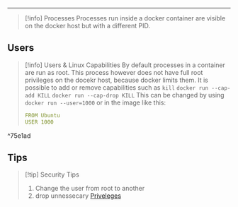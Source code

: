 ****

>[!info] Processes
>Processes run inside a docker container are visible on the docker host but with a different PID.

## Users

>[!info] Users & Linux Capabilities
>By default processes in a container are run as root.
>This process however does not have full root privileges on the docekr host, because docker limits them.
>It is possible to add or remove capabilities such as `kill` `docker run --cap-add KILL` `docker run --cap-drop KILL`
>This can be changed by using `docker run --user=1000` or in the image like this:
>```yaml
>FROM Ubuntu
>USER 1000
>```

^75e1ad

## Tips

>[!tip] Security Tips 
>1. Change the user from root to another
>2. drop unnessecary [Priveleges](CKAD-DockerSecurity#^75e1ad)

